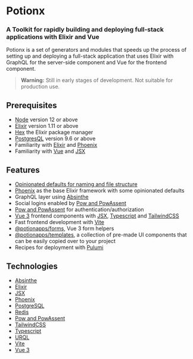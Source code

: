 # Potionx

### A Toolkit for rapidly building and deploying full-stack applications with Elixir and Vue

Potionx is a set of generators and modules that speeds up the process of setting up and deploying a full-stack application that uses Elixir with GraphQL for the server-side component and Vue for the frontend component.

> **Warning:** Still in early stages of development. Not suitable for production use.

## Prerequisites
- [Node](https://nodejs.org/en/) version 12 or above
- [Elixir](https://elixir-lang.org/install.html) version 1.11 or above
- [Hex](https://hex.pm/docs/usage) the Elixir package manager 
- [PostgresQL](https://www.postgresql.org/) version 9.6 or above
- Familiarity with [Elixir](https://elixir-lang.org/) and [Phoenix](https://www.phoenixframework.org/)
- Familiarity with [Vue](https://vuejs.org/) and [JSX](https://github.com/vuejs/jsx-next)

## Features
- [Opinionated defaults for naming and file structure](/conventions/overview)
- [Phoenix](https://www.phoenixframework.org/) as the base Elixir framework with some opinionated defaults
- GraphQL layer using [Absinthe](http://absinthe-graphql.org/)
- Social logins enabled by [Pow and PowAssent](https://powauth.com/)
- [Pow and PowAssent](https://powauth.com/) for authentication/authorization
- [Vue 3](https://vuejs.org/) frontend components with [JSX](https://github.com/vuejs/jsx-next), [Typescript](https://www.typescriptlang.org/) and [TailwindCSS](https://tailwindcss.com/)
- Fast frontend development with [Vite](https://vitejs.dev/)
- [@potionapps/forms](/forms/hooks), Vue 3 form helpers
- [@potionapps/templates](/generators/ui), a collection of pre-made UI components that can be easily copied over to your project
- Recipes for deployment with [Pulumi](https://www.pulumi.com/)

## Technologies
- [Absinthe](http://absinthe-graphql.org/)
- [Elixir](https://elixir-lang.org/)
- [JSX](https://github.com/vuejs/jsx-next)
- [Phoenix](https://www.phoenixframework.org/)
- [PostgreSQL](https://www.postgresql.org/)
- [Redis](https://redis.io/)
- [Pow and PowAssent](https://powauth.com/)
- [TailwindCSS](https://tailwindcss.com/)
- [Typescript](https://www.typescriptlang.org/)
- [URQL](https://formidable.com/open-source/urql/)
- [Vite](https://vitejs.dev/)
- [Vue 3](https://vuejs.org/)